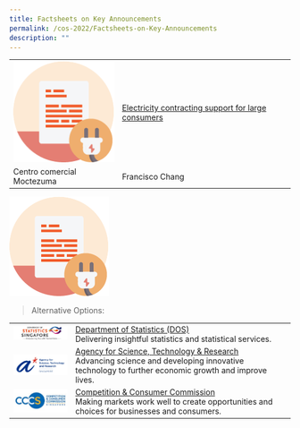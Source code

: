 ```yaml
---
title: Factsheets on Key Announcements
permalink: /cos-2022/Factsheets-on-Key-Announcements
description: ""
---
```

<table style="width:100%;">
    <tr>
    <td><img src="/images/COS%202022/Factsheets/FactSheets%20_icon1.png" alt="icon 1" style="width:200px;height=50px"></td>
			<td><a href="">Electricity contracting support for large consumers</a></td>
  </tr>
  <tr>
    <td>Centro comercial Moctezuma</td>
    <td>Francisco Chang</td>
  </tr>
</table>

![s](/images/COS%202022/Factsheets/FactSheets%20_icon1.png)


> Alternative Options:

<!-- This follows MTI Family page -->

|  | |
| -------- | -------- |
| <img src="/images/About%20Us/MTI%20Family/MTIFamily%20_DOSLogo.jpg" alt="DOS logo" style="width:200px;height=50px"> | [Department of Statistics (DOS)](https://www.singstat.gov.sg/)<br>Delivering insightful statistics and statistical services. |
| <img src="/images/About%20Us/MTI%20Family/MTIFamily%20_AStarLogo.jpg" alt="A-Star Logo" style="width:200px;height=50px"> | [Agency for Science, Technology & Research](http://www.a-star.edu.sg/)<br>Advancing science and developing innovative technology to further economic growth and improve lives. |
| <img src="/images/About%20Us/MTI%20Family/MTIFamily%20_CCCSLogo.jpg" alt="CCCS Logo" style="width:200px;height=50px"> | [Competition & Consumer Commission](http://www.cccs.gov.sg/)<br>Making markets work well to create opportunities and choices for businesses and consumers. |